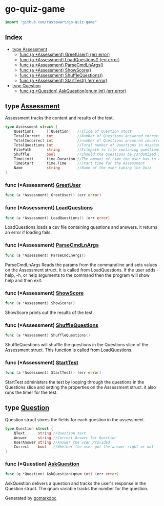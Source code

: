 <!-- Code generated by gomarkdoc. DO NOT EDIT -->

# go\-quiz\-game

```go
import "github.com/rastewart/go-quiz-game"
```

## Index

- [type Assessment](<#type-assessment>)
  - [func (a *Assessment) GreetUser() (err error)](<#func-assessment-greetuser>)
  - [func (a *Assessment) LoadQuestions() (err error)](<#func-assessment-loadquestions>)
  - [func (a *Assessment) ParseCmdLnArgs()](<#func-assessment-parsecmdlnargs>)
  - [func (a *Assessment) ShowScore()](<#func-assessment-showscore>)
  - [func (a *Assessment) ShuffleQuestions()](<#func-assessment-shufflequestions>)
  - [func (a *Assessment) StartTest() (err error)](<#func-assessment-starttest>)
- [type Question](<#type-question>)
  - [func (q *Question) AskQuestion(qnum int) (err error)](<#func-question-askquestion>)


## type [Assessment](<https://github.com-personal/rastewart/go-quiz-game/blob/main/main.go#L19-L29>)

Assessment tracks the content and results of the test\.

```go
type Assessment struct {
    Questions      []Question    //slice of Question stuct
    TotalCorrect   int           //Number of Questions answered correctly
    TotalIncorrect int           //number of Questions answered incorrectly[]
    TotalQuestions int           //Total number of Questions in Assessment
    FilePath       string        //Filepath to file contaning questions
    Shuffle        bool          //Should the questions be randomized / shuffled
    TimeLimit      time.Duration //The amount of time the user has to complete the test
    TimeStart      time.Time     //Start time for the Assessment
    Name           string        //Name of the user taking the Quiz
}
```

### func \(\*Assessment\) [GreetUser](<https://github.com-personal/rastewart/go-quiz-game/blob/main/main.go#L115>)

```go
func (a *Assessment) GreetUser() (err error)
```

### func \(\*Assessment\) [LoadQuestions](<https://github.com-personal/rastewart/go-quiz-game/blob/main/main.go#L85>)

```go
func (a *Assessment) LoadQuestions() (err error)
```

LoadQuestions loads a csv file containing questions and answers\. it returns an error if loading fails\.

### func \(\*Assessment\) [ParseCmdLnArgs](<https://github.com-personal/rastewart/go-quiz-game/blob/main/main.go#L35>)

```go
func (a *Assessment) ParseCmdLnArgs()
```

ParseCmdLnArgs Reads the params from the commandline and sets values on the Assessment struct\. It is called from LoadQuestions\. If the user adds \-help\, \-h\, or help arguments to the command then the program will show help and then exit\.

### func \(\*Assessment\) [ShowScore](<https://github.com-personal/rastewart/go-quiz-game/blob/main/main.go#L175>)

```go
func (a *Assessment) ShowScore()
```

ShowScore prints out the results of the test\.

### func \(\*Assessment\) [ShuffleQuestions](<https://github.com-personal/rastewart/go-quiz-game/blob/main/main.go#L74>)

```go
func (a *Assessment) ShuffleQuestions()
```

ShuffleQuestions will shuffle the questions in the Questions slice of the Assessment struct\. This function is called from LoadQuestions\.

### func \(\*Assessment\) [StartTest](<https://github.com-personal/rastewart/go-quiz-game/blob/main/main.go#L133>)

```go
func (a *Assessment) StartTest() (err error)
```

StartTest administers the test by looping through the questions in the Questions slice and setting the properties on the Assessment struct\. it also runs the timer for the test\.

## type [Question](<https://github.com-personal/rastewart/go-quiz-game/blob/main/main.go#L205-L210>)

Question struct stores the fields for each question in the assessment\.

```go
type Question struct {
    QText      string //Question text
    Answer     string //Correct Answer for Question
    UserAnswer string //Answer the user Provided
    Correct    bool   //Whether the user got the answer right or not
}
```

### func \(\*Question\) [AskQuestion](<https://github.com-personal/rastewart/go-quiz-game/blob/main/main.go#L214>)

```go
func (q *Question) AskQuestion(qnum int) (err error)
```

AskQuestion delivers a question and tracks the user's response in the Question struct\.  The qnum variable tracks the number for the question\.



Generated by [gomarkdoc](<https://github.com/princjef/gomarkdoc>)

